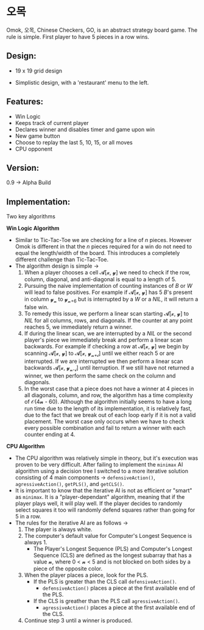 # 오목

Omok, 오목, Chinese Checkers, GO, is an abstract strategy board game. The rule is simple. First player to have 5 pieces in a row wins.

## Design:

* 19 x 19 grid design

* Simplistic design, with a 'restaurant' menu to the left. 

## Features:
* Win Logic
* Keeps track of current player
* Declares winner and disables timer and game upon win
* New game button
* Choose to replay the last 5, 10, 15, or all moves
* CPU opponent

## Version:
0.9 → Alpha Build

## Implementation:
Two key algorithms

**Win Logic Algorithm**

* Similar to Tic-Tac-Toe we are checking for a line of *n* pieces. However Omok is different in that the *n* pieces required for a win do not need to equal the length/width of the board. This introduces a completely different challenge than Tic-Tac-Toe.
* The algorithm design is simple → 
  1. When a player chooses a cell 𝓐[𝔁, 𝔂] we need to check if the row, column, diagonal, and anti-diagonal is equal to a length of 5. 
  2. Pursuing the naive implementation of counting instances of *B* or *W* will lead to false positives. For example if 𝓐[𝔁, 𝔂] has 5 *B*'s present in column 𝔂<sub>𝓷</sub> to 𝔂<sub>𝓷+6</sub> but is interrupted by a *W* or a *NIL*, it will return a false win.
  3. To remedy this issue, we perform a linear scan starting 𝓐[𝔁, 𝔂] to *NIL* for all columns, rows, and diagonals. If the counter at any point reaches 5, we immediately return a winner.
  4. If during the linear scan, we are interrupted by a *NIL* or the second player's piece we immediately break and perform a linear scan backwards. For example if checking a row at 𝓐[𝔁, 𝔂] we begin by scanning 𝓐[𝔁, 𝔂] to 𝓐[𝔁, 𝔂<sub>𝓷+𝓲</sub>] until we either reach 5 or are interrupted. If we are interrupted we then perform a linear scan backwards 𝓐[𝔁, 𝔂<sub>𝓷-𝓲</sub>] until iterruption. If we still have not returned a winner, we then perform the same check on the column and diagonals.
  5. In the worst case that a piece does not have a winner at 4 pieces in all diagonals, column, and row, the algorithm has a time complexity of 𝒪(4𝓷 - 60). Although the algorithm initially seems to have a long run time due to the length of its implementation, it is relatively fast, due to the fact that we break out of each loop early if it is not a valid placement. The worst case only occurs when we have to check every possible combination and fail to return a winner with each counter ending at 4. 

**CPU Algorithm**

* The CPU algorithm was relatively simple in theory, but it's execution was proven to be very difficult. After failing to implement the `minimax` AI algorithm using a decision tree I switched to a more iterative solution consisting of 4 main components → `defensiveAction()`, `agressiveAction()`, `getPLS()`, and `getCLS()`. 
* It is important to know that the iterative AI is not as efficient or "smart" as `minimax`. It is a "player-dependant" algorithm, meaning that if the player plays well, it will play well. If the player decides to randomly select squares it too will randomly defend squares rather than going for 5 in a row.
* The rules for the iterative AI are as follows → 
   1. The player is always white. 
   2. The computer's default value for Computer's Longest Sequence is always 1.
      * The Player's Longest Sequence (PLS) and Computer's Longest Sequence (CLS) are defined as the longest subarray that has a value 𝓷, where 0 < 𝓷 < 5 and is not blocked on both sides by a piece of the opposite color.
   3. When the player places a piece, look for the PLS. 
      * If the PLS is greater than the CLS call `defensiveAction()`.
         * `defensiveAction()` places a piece at the first available end of the PLS.
      * If the CLS is greather than the PLS call `agressiveAction()`.
         * `agressiveAction()` places a piece at the first available end of the CLS.
   4. Continue step 3 until a winner is produced.

